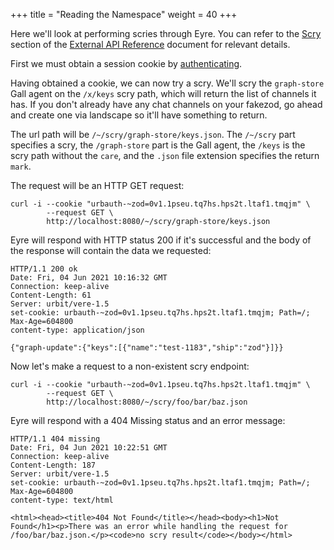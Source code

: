 +++
title = "Reading the Namespace"
weight = 40
+++


Here we'll look at performing scries through Eyre. You can refer to the [Scry](/system/kernel/eyre/reference/external-api-ref#scry) section of the [External API Reference](/system/kernel/eyre/reference/external-api-ref) document for relevant details.

First we must obtain a session cookie by [authenticating](#authenticating).

Having obtained a cookie, we can now try a scry. We'll scry the `graph-store` Gall agent on the `/x/keys` scry path, which will return the list of channels it has. If you don't already have any chat channels on your fakezod, go ahead and create one via landscape so it'll have something to return.

The url path will be `/~/scry/graph-store/keys.json`. The `/~/scry` part specifies a scry, the `/graph-store` part is the Gall agent, the `/keys` is the scry path without the `care`, and the `.json` file extension specifies the return `mark`.

The request will be an HTTP GET request:

```
curl -i --cookie "urbauth-~zod=0v1.1pseu.tq7hs.hps2t.ltaf1.tmqjm" \
        --request GET \
        http://localhost:8080/~/scry/graph-store/keys.json
```

Eyre will respond with HTTP status 200 if it's successful and the body of the response will contain the data we requested:

```
HTTP/1.1 200 ok
Date: Fri, 04 Jun 2021 10:16:32 GMT
Connection: keep-alive
Content-Length: 61
Server: urbit/vere-1.5
set-cookie: urbauth-~zod=0v1.1pseu.tq7hs.hps2t.ltaf1.tmqjm; Path=/; Max-Age=604800
content-type: application/json

{"graph-update":{"keys":[{"name":"test-1183","ship":"zod"}]}}
```

Now let's make a request to a non-existent scry endpoint:

```
curl -i --cookie "urbauth-~zod=0v1.1pseu.tq7hs.hps2t.ltaf1.tmqjm" \
        --request GET \
        http://localhost:8080/~/scry/foo/bar/baz.json
```

Eyre will respond with a 404 Missing status and an error message:

```
HTTP/1.1 404 missing
Date: Fri, 04 Jun 2021 10:22:51 GMT
Connection: keep-alive
Content-Length: 187
Server: urbit/vere-1.5
set-cookie: urbauth-~zod=0v1.1pseu.tq7hs.hps2t.ltaf1.tmqjm; Path=/; Max-Age=604800
content-type: text/html

<html><head><title>404 Not Found</title></head><body><h1>Not Found</h1><p>There was an error while handling the request for /foo/bar/baz.json.</p><code>no scry result</code></body></html>
```